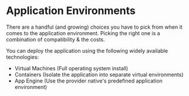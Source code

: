 # Application Environments

There are a handful (and growing) choices you have to pick from when it comes to the application environment. Picking the right one is a combination of compatibility & the costs.

You can deploy the application using the following widely available technologies:
* Virtual Machines (Full operating system install)
* Containers (Isolate the application into separate virtual environments)
* App Engine (Use the provider native's predefined application environment)
